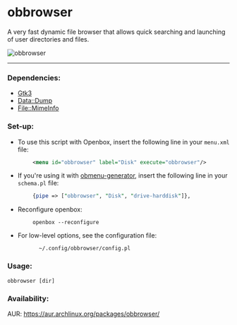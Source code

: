 obbrowser
=========

A very fast dynamic file browser that allows quick searching and launching of user directories and files.

![obbrowser](https://2.bp.blogspot.com/-JYbaONBw-1A/UN8O4Fog2UI/AAAAAAAAKYo/vr_XkJwfS78/s1600/obbrowser.png)

----

### Dependencies:

* [Gtk3](https://metacpan.org/pod/Gtk3)
* [Data::Dump](https://metacpan.org/pod/Data::Dump)
* [File::MimeInfo](https://metacpan.org/pod/File::MimeInfo)

### Set-up:

* To use this script with Openbox, insert the following line in your `menu.xml` file:

```xml
        <menu id="obbrowser" label="Disk" execute="obbrowser"/>
```

* If you're using it with [obmenu-generator](https://github.com/trizen/obmenu-generator), insert the following line in your `schema.pl` file:

```perl
        {pipe => ["obbrowser", "Disk", "drive-harddisk"]},
```

* Reconfigure openbox:

```
        openbox --reconfigure
```

* For low-level options, see the configuration file:

```
          ~/.config/obbrowser/config.pl
```

### Usage:

```
obbrowser [dir]
```

### Availability:

AUR: https://aur.archlinux.org/packages/obbrowser/
